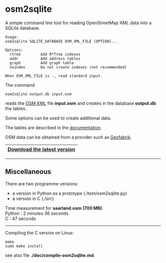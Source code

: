 # osm2sqlite

A simple command line tool for reading OpenStreetMap XML data into a SQLite database.

```
Usage:
osm2sqlite SQLITE_DATABASE OSM_XML_FILE [OPTION]...

Options:
  rtree         Add R*Tree indexes
  addr          Add address tables
  graph         Add graph table
  noindex       Do not create indexes (not recommended)

When OSM_XML_FILE is -, read standard input.
```

The command
```
osm2sqlite output.db input.osm
```
reads the [OSM XML](https://wiki.openstreetmap.org/wiki/OSM_XML) file **input.osm**
and creates in the database **output.db** the tables.

Some options can be used to create additional data.

The tables are described in the [documentation](doc/doc_osm2sqlite.md).

OSM data can be obtained from a provider such as [Geofabrik](https://download.geofabrik.de).

|[**Download the latest version**](https://github.com/osmzoso/osm2sqlite/releases/latest)|
|----------------------------------------------------------------------------------------|

---

## Miscellaneous

There are two programme versions:  
- a version in Python as a prototype (./test/osm2sqlite.py)  
- a version in C (./src)  

Time measurement for **saarland.osm (700 MB)**:  
Python : 2 minutes 36 seconds  
C      : 47 seconds  

---

Compiling the C version on Linux:
```
make
sudo make install
```
see also file **./doc/compile-osm2sqlite.md**.
